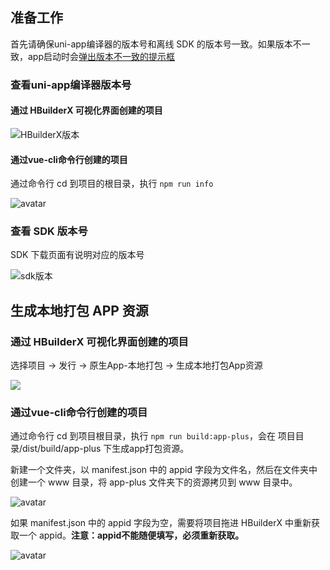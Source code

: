## 准备工作
首先请确保uni-app编译器的版本号和离线 SDK 的版本号一致。如果版本不一致，app启动时会[弹出版本不一致的提示框](https://ask.dcloud.net.cn/article/35627)

### 查看uni-app编译器版本号

#### 通过 HBuilderX 可视化界面创建的项目

![HBuilderX版本](https://img.cdn.aliyun.dcloud.net.cn/nativedocs/5SDKiOS/ImportResources/gongbanbeny1.png)

#### 通过vue-cli命令行创建的项目

通过命令行 cd 到项目的根目录，执行 `npm run info`

![avatar](https://img.cdn.aliyun.dcloud.net.cn/nativedocs/5%2BSDK-android/image/5-16.png)

### 查看 SDK 版本号

SDK 下载页面有说明对应的版本号

![sdk版本](https://img.cdn.aliyun.dcloud.net.cn/nativedocs/5SDKiOS/ImportResources/gongbanbeny2.png)

## 生成本地打包 APP 资源
### 通过 HBuilderX 可视化界面创建的项目

选择项目 -> 发行 -> 原生App-本地打包 -> 生成本地打包App资源

![](https://img.cdn.aliyun.dcloud.net.cn/nativedocs/5SDKiOS/ImportResources/dao7.png)

### 通过vue-cli命令行创建的项目

通过命令行 cd 到项目根目录，执行 `npm run build:app-plus`，会在 项目目录/dist/build/app-plus 下生成app打包资源。

新建一个文件夹，以 manifest.json 中的 appid 字段为文件名，然后在文件夹中创建一个 www 目录，将 app-plus 文件夹下的资源拷贝到 www 目录中。

![avatar](https://img.cdn.aliyun.dcloud.net.cn/nativedocs/5%2BSDK-android/image/5-17.png)

如果 manifest.json 中的 appid 字段为空，需要将项目拖进 HBuilderX 中重新获取一个 appid。**注意：appid不能随便填写，必须重新获取。**

![avatar](https://img.cdn.aliyun.dcloud.net.cn/nativedocs/5%2BSDK-android/image/5-18.png)